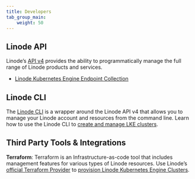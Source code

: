 ```yaml
---
title: Developers
tab_group_main:
    weight: 50
---
```


## Linode API

Linode’s [API v4](/docs/api) provides the ability to programmatically manage the full range of Linode products and services.

-  [Linode Kubernetes Engine Endpoint Collection](/docs/api/linode-kubernetes-engine-lke)

## Linode CLI

The [Linode CLI](https://github.com/linode/linode-cli) is a wrapper around the Linode API v4 that allows you to manage your Linode account and resources from the command line. Learn how to use the Linode CLI to [create and manage LKE clusters](/docs/platform/api/linode-cli/#linode-kubernetes-engine-lke).

## Third Party Tools & Integrations

**Terraform**: Terraform is an Infrastructure-as-code tool that includes management features for various types of Linode resources. Use Linode’s [official Terraform Provider](https://www.terraform.io/docs/providers/linode/r/volume.html) to [provision Linode Kubernetes Engine Clusters](docs/kubernetes/how-to-deploy-an-lke-cluster-using-terraform/).
